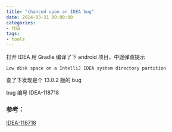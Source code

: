 ```yaml
---
title: "chanced upon an IDEA bug"
date: 2014-03-31 00:00:00
categories:
- 代码
tags:
- tools
---
```


打开 IDEA 用 Gradle 编译了下 android 项目，中途弹窗提示

```
Low disk space on a IntelliJ IDEA system directory partition
```

查了下发现是个 13.0.2 版的 bug

bug 编号 IDEA-118718


### 参考：

[IDEA-118718](http://youtrack.jetbrains.com/issue/IDEA-118718)
